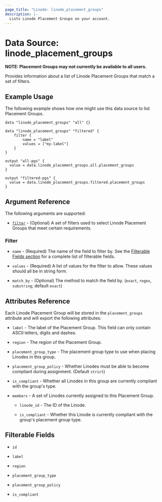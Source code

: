 ```yaml
---
page_title: "Linode: linode_placement_groups"
description: |-
  Lists Linode Placement Groups on your account.
---
```


# Data Source: linode\_placement\_groups

**NOTE: Placement Groups may not currently be available to all users.**

Provides information about a list of Linode Placement Groups that match a set of filters.

## Example Usage

The following example shows how one might use this data source to list Placement Groups.

```hcl
data "linode_placement_groups" "all" {}

data "linode_placement_groups" "filtered" {
    filter {
        name = "label"
        values = ["my-label"]
    }
}

output "all-pgs" {
  value = data.linode_placement_groups.all.placement_groups
}

output "filtered-pgs" {
  value = data.linode_placement_groups.filtered.placement_groups
}
```

## Argument Reference

The following arguments are supported:

* [`filter`](#filter) - (Optional) A set of filters used to select Linode Placement Groups that meet certain requirements.

### Filter

* `name` - (Required) The name of the field to filter by. See the [Filterable Fields section](#filterable-fields) for a complete list of filterable fields.

* `values` - (Required) A list of values for the filter to allow. These values should all be in string form.

* `match_by` - (Optional) The method to match the field by. (`exact`, `regex`, `substring`; default `exact`)

## Attributes Reference

Each Linode Placement Group will be stored in the `placement_groups` attribute and will export the following attributes:

* `label` - The label of the Placement Group. This field can only contain ASCII letters, digits and dashes.

* `region` - The region of the Placement Group.

* `placement_group_type` - The placement group type to use when placing Linodes in this group.

* `placement_group_policy` - Whether Linodes must be able to become compliant during assignment. (Default `strict`)

* `is_compliant` - Whether all Linodes in this group are currently compliant with the group's type.

* `members` - A set of Linodes currently assigned to this Placement Group.

  * `linode_id` - The ID of the Linode.

  * `is_compliant` - Whether this Linode is currently compliant with the group's placement group type.

## Filterable Fields

* `id`

* `label`

* `region`

* `placement_group_type`

* `placement_group_policy`

* `is_compliant`
